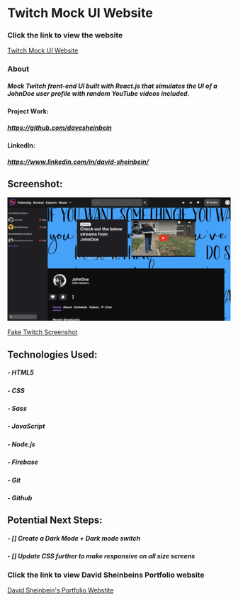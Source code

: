 # **Twitch Mock UI Website**

### Click the link to view the website

[Twitch Mock UI Website](https://mock-twitch-ui.web.app/)

### About

##### Mock Twitch front-end UI built with React.js that simulates the UI of a JohnDoe user profile with random YouTube videos included.

#### Project Work:

##### https://github.com/davesheinbein

#### LinkedIn:

##### https://www.linkedin.com/in/david-sheinbein/

## Screenshot:

![Fake Twitch Screenshot](screenshots/fakeTwitchScreenshot.png)

[Fake Twitch Screenshot](https://imgur.com/3x68clM)

## Technologies Used:

##### - HTML5

##### - CSS

##### - Sass

##### - JavaScript

##### - Node.js

##### - Firebase

##### - Git

##### - Github

## Potential Next Steps:

##### - [] Create a Dark Mode + Dark mode switch

##### - [] Update CSS further to make responsive on all size screens

### Click the link to view David Sheinbeins Portfolio website

[David Sheinbein's Portfolio Webstite](http://www.davidsheinbeinportfolio.com/)
